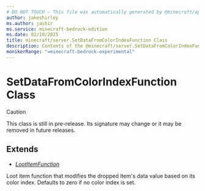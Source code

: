 ```yaml
---
# DO NOT TOUCH — This file was automatically generated by @minecraft/api-docs-generator, to report problems file an issue at https://github.com/Mojang/minecraft-scripting-libraries
author: jakeshirley
ms.author: jashir
ms.service: minecraft-bedrock-edition
ms.date: 02/10/2025
title: minecraft/server.SetDataFromColorIndexFunction Class
description: Contents of the @minecraft/server.SetDataFromColorIndexFunction class.
monikerRange: "=minecraft-bedrock-experimental"
---
```

# SetDataFromColorIndexFunction Class

> [!CAUTION]
> This class is still in pre-release.  Its signature may change or it may be removed in future releases.

## Extends
- [*LootItemFunction*](LootItemFunction.md)

Loot item function that modifies the dropped item's data value based on its color index. Defaults to zero if no color index is set.
